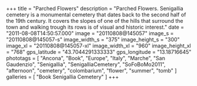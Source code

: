 +++
title = "Parched Flowers"
description = "Parched Flowers. Senigallia cemetery is a monumental cemetery that dates back to the second half of the 19th century. It covers the slopes of one of the hills that surround the town and walking trough its rows is of visual and historic interest."
date = "2011-08-08T14:50:57.000"
image = "20110808@145057"
image_s = "20110808@145057-s"
image_width_s = "375"
image_height_s = "300"
image_xl = "20110808@145057-xl"
image_width_xl = "960"
image_height_xl = "768"
gps_latitude = "43.7044291333333"
gps_longitude = "13.18716645"
phototags = [ "Ancona", "Book", "Europe", "Italy", "Marche", "San Gaudenzio", "Senigallia", "SenigalliaCemetery", "SoFoBoMo2011", "afternoon", "cemetery", "colombarium", "flower", "summer", "tomb" ]
galleries = [ "Book Senigallia Cemetery" ]
+++
